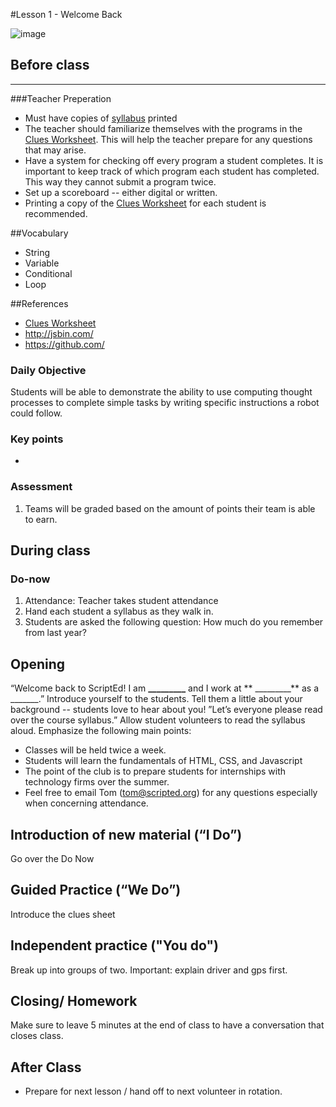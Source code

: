 #Lesson 1 - Welcome Back

![image]()

## Before class
---
###Teacher Preperation
* Must have copies of [syllabus](Syllabus.docx) printed
* The teacher should familiarize themselves with the programs in the [Clues Worksheet](clues/README.md). This will help the teacher prepare for any questions that may arise.
* Have a system for checking off every program a student completes. It is important to keep track of which program each student has completed. This way they cannot submit a program twice. 
* Set up a scoreboard --  either digital or written.
* Printing a copy of the [Clues Worksheet](clues/README.md) for each student is recommended. 

##Vocabulary
* String
* Variable
* Conditional
* Loop

##References
* [Clues Worksheet](clues/README.md)
* <http://jsbin.com/>
* <https://github.com/>


### Daily Objective

Students will be able to demonstrate the ability to use computing thought processes to complete simple tasks by writing specific instructions a robot could follow.

### Key points

* 

### Assessment

1. Teams will be graded based on the amount of points their team is able to earn.


## During class

### Do-now

1. Attendance: Teacher takes student attendance
2. Hand each student a syllabus as they walk in.
3. Students are asked the following question: How much do you remember from last year?



## Opening

“Welcome back to ScriptEd! I am **_________** and I work at ** _________** as a _______.” Introduce yourself to the students. Tell them a little about your background -- students love to hear about you! ”Let’s everyone please read over the course syllabus.” Allow student volunteers to read the syllabus aloud. Emphasize the following main points:

* Classes will be held twice a week.
* Students will learn the fundamentals of HTML, CSS, and Javascript
* The point of the club is to prepare students for internships with technology firms over the summer.
* Feel free to email Tom (tom@scripted.org) for any questions especially when concerning attendance. 



## Introduction of new material (“I Do”)

Go over the Do Now


## Guided Practice (“We Do”)

Introduce the clues sheet

## Independent practice ("You do")

Break up into groups of two. Important: explain driver and gps first.

## Closing/ Homework

Make sure to leave 5 minutes at the end of class to have a conversation that closes class.

## After Class

* Prepare for next lesson / hand off to next volunteer in rotation.
